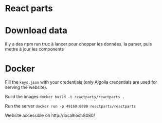 # React parts

# Download data

Il y a des npm run truc à lancer pour chopper les données, la parser, puis
mettre à jour les components

# Docker

Fill the `keys.json` with your credentials (only Algolia credentials are used
for serving the website).

Build the images
`docker build -t reactparts/reactparts .`

Run the server
`docker run -p 49160:8080 reactparts/reactparts`

Website accessible on http://localhost:8080/


